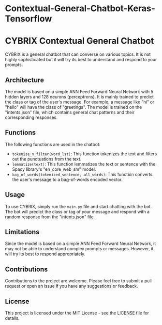 # Contextual-General-Chatbot-Keras-Tensorflow
# CYBRIX Contextual General Chatbot

CYBRIX is a general chatbot that can converse on various topics. It is not highly sophisticated but it will try its best to understand and respond to your prompts.

## Architecture

The model is based on a simple ANN Feed Forward Neural Network with 5 hidden layers and 128 neurons (perceptrons). It is mainly trained to predict the class or tag of the user's message. For example, a message like "hi" or "hello" will have the class of "greetings". The model is trained on the "intents.json" file, which contains general chat patterns and their corresponding responses.

## Functions

The following functions are used in the chatbot:

- `tokenize_n_filter(word_lst)`: This function tokenizes the text and filters out the punctuations from the text.
- `lemmatize(text)`: This function lemmatizes the text or sentence with the Spacy library's "en_core_web_sm" model.
- `bag_of_words(tokenized_sentence, all_words)`: This function converts the user's message to a bag-of-words encoded vector.

## Usage

To use CYBRIX, simply run the `main.py` file and start chatting with the bot. The bot will predict the class or tag of your message and respond with a random response from the "intents.json" file.

## Limitations

Since the model is based on a simple ANN Feed Forward Neural Network, it may not be able to understand complex prompts or messages. However, it will try its best to respond appropriately.

## Contributions

Contributions to the project are welcome. Please feel free to submit a pull request or open an issue if you have any suggestions or feedback.

## License

This project is licensed under the MIT License - see the LICENSE file for details.
